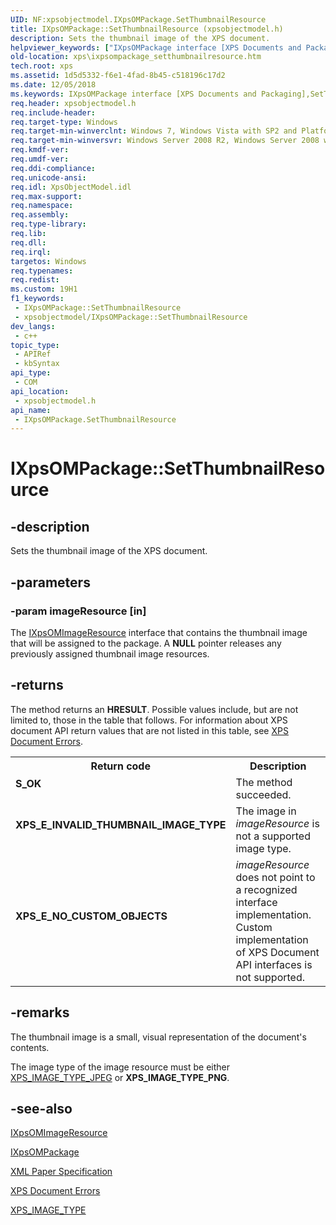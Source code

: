 ```yaml
---
UID: NF:xpsobjectmodel.IXpsOMPackage.SetThumbnailResource
title: IXpsOMPackage::SetThumbnailResource (xpsobjectmodel.h)
description: Sets the thumbnail image of the XPS document.
helpviewer_keywords: ["IXpsOMPackage interface [XPS Documents and Packaging]","SetThumbnailResource method","IXpsOMPackage.SetThumbnailResource","IXpsOMPackage::SetThumbnailResource","SetThumbnailResource","SetThumbnailResource method [XPS Documents and Packaging]","SetThumbnailResource method [XPS Documents and Packaging]","IXpsOMPackage interface","xps.ixpsompackage_setthumbnailresource","xpsobjectmodel/IXpsOMPackage::SetThumbnailResource"]
old-location: xps\ixpsompackage_setthumbnailresource.htm
tech.root: xps
ms.assetid: 1d5d5332-f6e1-4fad-8b45-c518196c17d2
ms.date: 12/05/2018
ms.keywords: IXpsOMPackage interface [XPS Documents and Packaging],SetThumbnailResource method, IXpsOMPackage.SetThumbnailResource, IXpsOMPackage::SetThumbnailResource, SetThumbnailResource, SetThumbnailResource method [XPS Documents and Packaging], SetThumbnailResource method [XPS Documents and Packaging],IXpsOMPackage interface, xps.ixpsompackage_setthumbnailresource, xpsobjectmodel/IXpsOMPackage::SetThumbnailResource
req.header: xpsobjectmodel.h
req.include-header: 
req.target-type: Windows
req.target-min-winverclnt: Windows 7, Windows Vista with SP2 and Platform Update for Windows Vista [desktop apps \| UWP apps]
req.target-min-winversvr: Windows Server 2008 R2, Windows Server 2008 with SP2 and Platform Update for Windows Server 2008 [desktop apps \| UWP apps]
req.kmdf-ver: 
req.umdf-ver: 
req.ddi-compliance: 
req.unicode-ansi: 
req.idl: XpsObjectModel.idl
req.max-support: 
req.namespace: 
req.assembly: 
req.type-library: 
req.lib: 
req.dll: 
req.irql: 
targetos: Windows
req.typenames: 
req.redist: 
ms.custom: 19H1
f1_keywords:
 - IXpsOMPackage::SetThumbnailResource
 - xpsobjectmodel/IXpsOMPackage::SetThumbnailResource
dev_langs:
 - c++
topic_type:
 - APIRef
 - kbSyntax
api_type:
 - COM
api_location:
 - xpsobjectmodel.h
api_name:
 - IXpsOMPackage.SetThumbnailResource
---
```


# IXpsOMPackage::SetThumbnailResource


## -description

Sets the thumbnail image of the XPS document.

## -parameters

### -param imageResource [in]

The <a href="/windows/desktop/api/xpsobjectmodel/nn-xpsobjectmodel-ixpsomimageresource">IXpsOMImageResource</a> interface that contains the thumbnail image that will be assigned to the package. A <b>NULL</b> pointer releases any previously assigned thumbnail image resources.

## -returns

The method returns an <b>HRESULT</b>. Possible values include, but are not limited to, those in the table that follows. For information about  XPS document API return values that are not listed in this table, see <a href="/previous-versions/windows/desktop/dd372955(v=vs.85)">XPS Document Errors</a>.

<table>
<tr>
<th>Return code</th>
<th>Description</th>
</tr>
<tr>
<td width="40%">
<dl>
<dt><b>S_OK</b></dt>
</dl>
</td>
<td width="60%">
The method succeeded.

</td>
</tr>
<tr>
<td width="40%">
<dl>
<dt><b>XPS_E_INVALID_THUMBNAIL_IMAGE_TYPE</b></dt>
</dl>
</td>
<td width="60%">
The image in  <i>imageResource</i> is not a supported image type.

</td>
</tr>
<tr>
<td width="40%">
<dl>
<dt><b>XPS_E_NO_CUSTOM_OBJECTS</b></dt>
</dl>
</td>
<td width="60%">
<i>imageResource</i> does not point to a recognized interface implementation. Custom implementation of XPS Document API interfaces is not supported.

</td>
</tr>
</table>

## -remarks

The thumbnail image is a small, visual representation of the document's   contents.

The image type of the image resource must be either  <a href="/windows/win32/api/xpsobjectmodel/ne-xpsobjectmodel-xps_image_type">XPS_IMAGE_TYPE_JPEG</a> or <b>XPS_IMAGE_TYPE_PNG</b>.

## -see-also

<a href="/windows/desktop/api/xpsobjectmodel/nn-xpsobjectmodel-ixpsomimageresource">IXpsOMImageResource</a>



<a href="/windows/desktop/api/xpsobjectmodel/nn-xpsobjectmodel-ixpsompackage">IXpsOMPackage</a>



<a href="https://en.wikipedia.org/wiki/Open_XML_Paper_Specification">XML Paper Specification</a>



<a href="/previous-versions/windows/desktop/dd372955(v=vs.85)">XPS Document Errors</a>



<a href="/windows/win32/api/xpsobjectmodel/ne-xpsobjectmodel-xps_image_type">XPS_IMAGE_TYPE</a>
